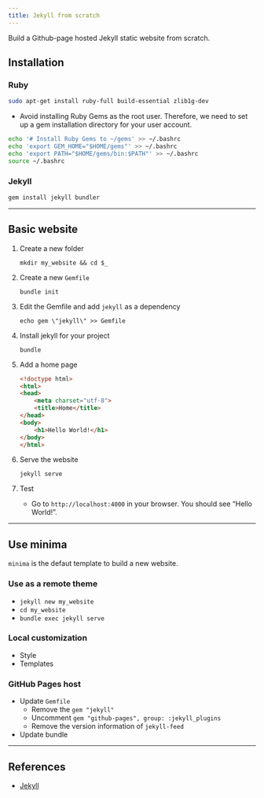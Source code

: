 ```yaml
---
title: Jekyll from scratch
---
```


Build a Github-page hosted Jekyll static website from scratch.

<!--truncate-->

## Installation

### Ruby

```bash
sudo apt-get install ruby-full build-essential zlib1g-dev
```

- Avoid installing Ruby Gems as the root user. Therefore, we need to set up a gem installation directory for your user account.

```bash
echo '# Install Ruby Gems to ~/gems' >> ~/.bashrc
echo 'export GEM_HOME="$HOME/gems"' >> ~/.bashrc
echo 'export PATH="$HOME/gems/bin:$PATH"' >> ~/.bashrc
source ~/.bashrc
```

### Jekyll

```bash
gem install jekyll bundler
```

---

## Basic website

1. Create a new folder
    
    `mkdir my_website && cd $_`

2. Create a new `Gemfile`

    `bundle init`

3. Edit the Gemfile and add `jekyll` as a dependency

    `echo gem \"jekyll\" >> Gemfile`

4. Install jekyll for your project

    `bundle`

5. Add a home page

    ```html
    <!doctype html>
    <html>
    <head>
        <meta charset="utf-8">
        <title>Home</title>
    </head>
    <body>
        <h1>Hello World!</h1>
    </body>
    </html>
    ```

6. Serve the website

    `jekyll serve`

7. Test
    - Go to `http://localhost:4000` in your browser. You should see “Hello World!”.

---

## Use minima

`minima` is the defaut template to build a new website.

### Use as a remote theme

- `jekyll new my_website`
- `cd my_website`
- `bundle exec jekyll serve`

### Local customization

- Style
- Templates

### GitHub Pages host

- Update `Gemfile`
    - Remove the `gem "jekyll"`
    - Uncomment `gem "github-pages", group: :jekyll_plugins`
    - Remove the version information of `jekyll-feed`
- Update bundle

---

## References

- [Jekyll](https://jekyllrb.com)